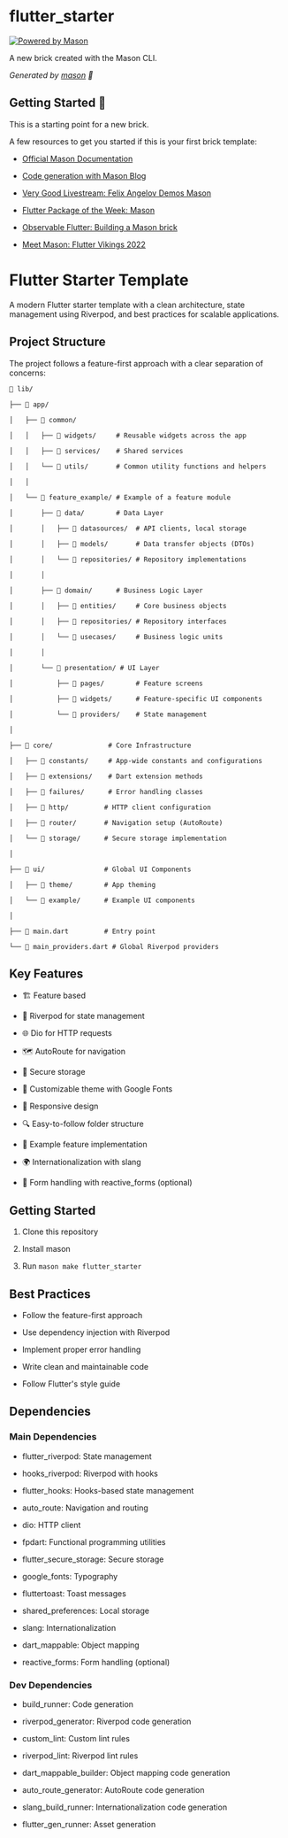 # flutter_starter

  

[![Powered by Mason](https://img.shields.io/endpoint?url=https%3A%2F%2Ftinyurl.com%2Fmason-badge)](https://github.com/felangel/mason)

  

A new brick created with the Mason CLI.

  

_Generated by [mason][1] 🧱_

  

## Getting Started 🚀

  

This is a starting point for a new brick.

A few resources to get you started if this is your first brick template:

  

- [Official Mason Documentation][2]

- [Code generation with Mason Blog][3]

- [Very Good Livestream: Felix Angelov Demos Mason][4]

- [Flutter Package of the Week: Mason][5]

- [Observable Flutter: Building a Mason brick][6]

- [Meet Mason: Flutter Vikings 2022][7]

  

[1]: https://github.com/felangel/mason

[2]: https://docs.brickhub.dev

[3]: https://verygood.ventures/blog/code-generation-with-mason

[4]: https://youtu.be/G4PTjA6tpTU

[5]: https://youtu.be/qjA0JFiPMnQ

[6]: https://youtu.be/o8B1EfcUisw

[7]: https://youtu.be/LXhgiF5HiQg

  
  

# Flutter Starter Template

  

A modern Flutter starter template with a clean architecture, state management using Riverpod, and best practices for scalable applications.

  

## Project Structure

  

The project follows a feature-first approach with a clear separation of concerns:

  
```
📁 lib/

├── 📁 app/

│   ├── 📁 common/

│   │   ├── 📁 widgets/     # Reusable widgets across the app

│   │   ├── 📁 services/    # Shared services

│   │   └── 📁 utils/       # Common utility functions and helpers

│   │

│   └── 📁 feature_example/ # Example of a feature module

│       ├── 📁 data/        # Data Layer

│       │   ├── 📁 datasources/  # API clients, local storage

│       │   ├── 📁 models/       # Data transfer objects (DTOs)

│       │   └── 📁 repositories/ # Repository implementations

│       │

│       ├── 📁 domain/      # Business Logic Layer

│       │   ├── 📁 entities/     # Core business objects

│       │   ├── 📁 repositories/ # Repository interfaces

│       │   └── 📁 usecases/     # Business logic units

│       │

│       └── 📁 presentation/ # UI Layer

│           ├── 📁 pages/        # Feature screens

│           ├── 📁 widgets/      # Feature-specific UI components

│           └── 📁 providers/    # State management

│

├── 📁 core/              # Core Infrastructure

│   ├── 📁 constants/     # App-wide constants and configurations

│   ├── 📁 extensions/    # Dart extension methods

│   ├── 📁 failures/      # Error handling classes

│   ├── 📁 http/         # HTTP client configuration

│   ├── 📁 router/       # Navigation setup (AutoRoute)

│   └── 📁 storage/      # Secure storage implementation

│

├── 📁 ui/               # Global UI Components

│   ├── 📁 theme/        # App theming

│   └── 📁 example/      # Example UI components

│

├── 📄 main.dart         # Entry point

└── 📄 main_providers.dart # Global Riverpod providers

```
  

## Key Features


- 🏗️ Feature based

- 🚀 Riverpod for state management

- 🌐 Dio for HTTP requests

- 🗺️ AutoRoute for navigation

- 🔐 Secure storage

- 🎨 Customizable theme with Google Fonts

- 📱 Responsive design

- 🔍 Easy-to-follow folder structure

- 🧪 Example feature implementation

- 🌍 Internationalization with slang

- 📝 Form handling with reactive_forms (optional)

  

## Getting Started

  
1. Clone this repository

2. Install mason

3. Run `mason make flutter_starter`
 
 
## Best Practices

  

- Follow the feature-first approach

- Use dependency injection with Riverpod

- Implement proper error handling

- Write clean and maintainable code

- Follow Flutter's style guide

  

## Dependencies

  

### Main Dependencies

- flutter_riverpod: State management

- hooks_riverpod: Riverpod with hooks

- flutter_hooks: Hooks-based state management

- auto_route: Navigation and routing

- dio: HTTP client

- fpdart: Functional programming utilities

- flutter_secure_storage: Secure storage

- google_fonts: Typography

- fluttertoast: Toast messages

- shared_preferences: Local storage

- slang: Internationalization

- dart_mappable: Object mapping

- reactive_forms: Form handling (optional)

  

### Dev Dependencies

- build_runner: Code generation

- riverpod_generator: Riverpod code generation

- custom_lint: Custom lint rules

- riverpod_lint: Riverpod lint rules

- dart_mappable_builder: Object mapping code generation

- auto_route_generator: AutoRoute code generation

- slang_build_runner: Internationalization code generation

- flutter_gen_runner: Asset generation
